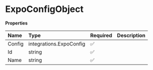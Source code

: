# ExpoConfigObject

**Properties**

| Name   | Type                    | Required | Description |
| :----- | :---------------------- | :------- | :---------- |
| Config | integrations.ExpoConfig | ✅       |             |
| Id     | string                  | ✅       |             |
| Name   | string                  | ✅       |             |
